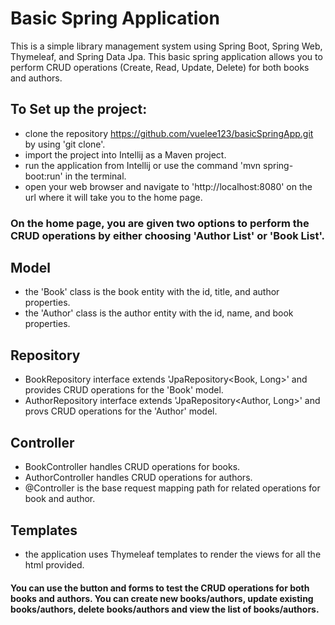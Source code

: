 # Basic Spring Application
This is a simple library management system using Spring Boot, Spring Web, Thymeleaf, and Spring Data Jpa. This basic spring application allows you to perform CRUD operations (Create, Read, Update, Delete) for both books and authors.

To Set up the project:
-
- clone the repository https://github.com/vuelee123/basicSpringApp.git by using 'git clone'.
- import the project into Intellij as a Maven project.
- run the application from Intellij or use the command 'mvn spring-boot:run' in the terminal.
- open your web browser and navigate to 'http://localhost:8080' on the url where it will take you to the home page.
### On the home page, you are given two options to perform the CRUD operations by either choosing 'Author List' or 'Book List'.

Model
-
- the 'Book' class is the book entity with the id, title, and author properties.
- the 'Author' class is the author entity with the id, name, and book properties.

Repository
-
-  BookRepository interface extends 'JpaRepository<Book, Long>' and provides CRUD operations for the 'Book' model.
-  AuthorRepository interface extends 'JpaRepository<Author, Long>' and provs CRUD operations for the 'Author' model.

Controller
-
- BookController handles CRUD operations for books.
- AuthorController handles CRUD operations for authors.
- @Controller is the base request mapping path for related operations for book and author.

Templates
-
- the application uses Thymeleaf templates to render the views for all the html provided.

#### You can use the button and forms to test the CRUD operations for both books and authors. You can create new books/authors, update existing books/authors, delete books/authors and view the list of books/authors.


